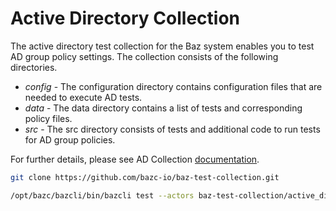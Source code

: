 # Active Directory Collection

The active directory test collection for the Baz system enables you to test AD group policy settings. The collection consists of the following directories. 

- *config* - The configuration directory contains configuration files that are needed to execute AD tests.
- *data* - The data directory contains a list of tests and corresponding policy files.
- *src* - The src directory consists of tests and additional code to run tests for AD group policies.

For further details, please see AD Collection [documentation](https://docs.bazc.io/collections/adcollection). 

```bash
git clone https://github.com/bazc-io/baz-test-collection.git
```

```bash
/opt/bazc/bazcli/bin/bazcli test --actors baz-test-collection/active_directory/config/win.toml --name="Active Directory Lab" --output=report.csv baz-test-collection/active_directory/
```
